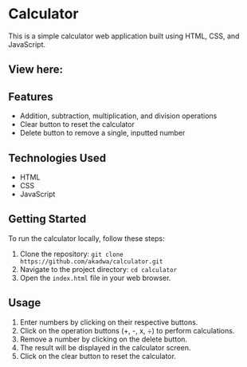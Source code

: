# Calculator

This is a simple calculator web application built using HTML, CSS, and JavaScript.

## View here: 

## Features

- Addition, subtraction, multiplication, and division operations
- Clear button to reset the calculator
- Delete button to remove a single, inputted number

## Technologies Used

- HTML
- CSS
- JavaScript

## Getting Started

To run the calculator locally, follow these steps:

1. Clone the repository: `git clone https://github.com/akadwa/calculator.git`
2. Navigate to the project directory: `cd calculator`
3. Open the `index.html` file in your web browser.

## Usage

1. Enter numbers by clicking on their respective buttons.
2. Click on the operation buttons (+, -, x, ÷) to perform calculations.
3. Remove a number by clicking on the delete button.
4. The result will be displayed in the calculator screen.
5. Click on the clear button to reset the calculator.
